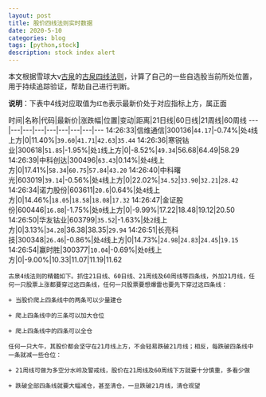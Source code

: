 ```yaml
---
layout: post
title: 股价四线法则实时数据
date: 2020-5-10
categories: blog
tags: [python,stock]
description: stock index alert
---
```



本文根据雪球大v[古泉](https://xueqiu.com/u/7148646888)的[古泉四线法则](https://xueqiu.com/7148646888/130498192)，计算了自己的一些自选股当前所处位置，用于持续追踪验证，帮助自己进行判断。

**说明**：下表中4线对应取值为`红色`表示最新价处于对应指标上方，属正面

时间|名称|代码|最新价|涨跌幅|位置|变动|距离|21日线|60日线|21周线|60周线
---|---|---|---|---|---|---|---|---
14:26:33|信维通信|300136|`44.17`|-0.74%|处`4`线上方|0|11.40%|`39.60`|`41.71`|`42.63`|`35.44`
14:26:36|寒锐钴业|300618|`51.85`|-1.95%|处`1`线上方|0|-8.52%|`49.34`|56.68|64.49|58.29
14:26:39|中科创达|300496|`63.43`|0.14%|处`4`线上方|0|17.41%|`58.34`|`60.75`|`57.84`|`43.20`
14:26:40|中科曙光|603019|`39.14`|-0.56%|处`4`线上方|0|22.02%|`34.52`|`33.90`|`32.21`|`28.42`
14:26:34|诺力股份|603611|`20.6`|0.64%|处`4`线上方|0|14.46%|`18.05`|`18.58`|`18.08`|`17.32`
14:26:47|金证股份|600446|`16.88`|-1.75%|处`0`线上方|0|-9.99%|17.22|18.48|19.12|20.50
14:26:50|华友钴业|603799|`35.52`|-1.63%|处`2`线上方|0|3.13%|`34.28`|36.38|38.35|`29.94`
14:26:51|长亮科技|300348|`26.46`|-0.86%|处`4`线上方|0|14.73%|`24.98`|`24.83`|`24.45`|`19.15`
14:26:54|赢时胜|300377|`10.04`|-0.69%|处`0`线上方|0|-9.00%|10.33|11.07|11.19|11.62

```
古泉4线法则的精髓如下。抓住21日线、60日线、21周线及60周线等四条线，外加21月线，任何一只股票上涨都要穿过这四条线，任何一只股票要想爆雷也要先下穿过这四条线：

+ 当股价爬上四条线中的两条可以少量建仓

+ 爬上四条线中的三条可以加大仓位

+ 爬上四条线中的四条可以全仓

任何一只大牛，其股价都会坚守在21月线上方，不会轻易跌破21月线；相反，每跌破四条线中一条就减一些仓位：

+ 21周线可做为多空分水岭及警戒线，股价在21周线及60周线下方就要十分慎重，多看少做

+ 跌破全部四条线就要大幅减仓，甚至清仓，一旦跌破21月线，清仓观望
```